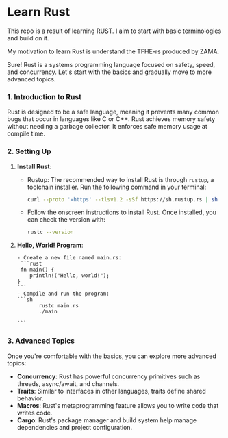 # Learn Rust
This repo is a result of learning RUST. I aim to start with basic terminologies and
build on it. 

My motivation to learn Rust is understand the TFHE-rs produced by ZAMA.

Sure! Rust is a systems programming language focused on safety, speed, and concurrency. Let's start with the basics and gradually move to more advanced topics.

### 1. **Introduction to Rust**

Rust is designed to be a safe language, meaning it prevents many common bugs that occur in languages like C or C++. Rust achieves memory safety without needing a garbage collector. It enforces safe memory usage at compile time.

### 2. **Setting Up**

1. **Install Rust**:
   - Rustup: The recommended way to install Rust is through `rustup`, a toolchain installer. Run the following command in your terminal:

     ```sh
     curl --proto '=https' --tlsv1.2 -sSf https://sh.rustup.rs | sh
     ```

   - Follow the onscreen instructions to install Rust. Once installed, you can check the version with:

     ```sh
     rustc --version
     ```
2. **Hello, World! Program**:
   
       - Create a new file named main.rs:
        ```rust
        fn main() {
           println!("Hello, world!");
       }
       ```
       - Compile and run the program:
       ```sh
              rustc main.rs
              ./main
              
       ```
       

### 3. **Advanced Topics**

Once you're comfortable with the basics, you can explore more advanced topics:

- **Concurrency**: Rust has powerful concurrency primitives such as threads, async/await, and channels.
- **Traits**: Similar to interfaces in other languages, traits define shared behavior.
- **Macros**: Rust's metaprogramming feature allows you to write code that writes code.
- **Cargo**: Rust's package manager and build system help manage dependencies and project configuration.

